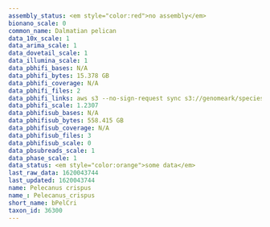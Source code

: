 ```yaml
---
assembly_status: <em style="color:red">no assembly</em>
bionano_scale: 0
common_name: Dalmatian pelican
data_10x_scale: 1
data_arima_scale: 1
data_dovetail_scale: 1
data_illumina_scale: 1
data_pbhifi_bases: N/A
data_pbhifi_bytes: 15.378 GB
data_pbhifi_coverage: N/A
data_pbhifi_files: 2
data_pbhifi_links: aws s3 --no-sign-request sync s3://genomeark/species/Pelecanus_crispus/bPelCri1/genomic_data/pacbio/ . --exclude "*subreads.bam*"<br>
data_pbhifi_scale: 1.2307
data_pbhifisub_bases: N/A
data_pbhifisub_bytes: 558.415 GB
data_pbhifisub_coverage: N/A
data_pbhifisub_files: 3
data_pbhifisub_scale: 0
data_pbsubreads_scale: 1
data_phase_scale: 1
data_status: <em style="color:orange">some data</em>
last_raw_data: 1620043744
last_updated: 1620043744
name: Pelecanus crispus
name_: Pelecanus_crispus
short_name: bPelCri
taxon_id: 36300
---
```

